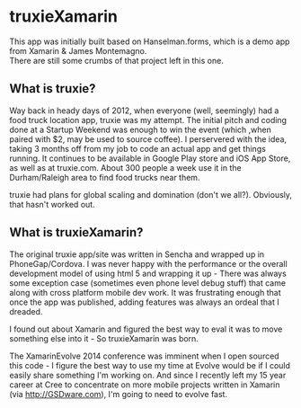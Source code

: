 # truxieXamarin

This app was initially built based on Hanselman.forms, which is a demo app from Xamarin & James Montemagno.  
There are still some crumbs of that project left in this one.

## What is truxie?

Way back in heady days of 2012, when everyone (well, seemingly) had a food truck location app, truxie was my attempt.  The initial 
pitch and coding done at a Startup Weekend was enough to win the event (which ,when paired with $2, may be used to source coffee).
I perservered with the idea, taking 3 months off from my job to code an actual app and get things running.
It continues to be available in Google Play store and iOS App Store, as well as at truxie.com.  About 300 people a week use it in the Durham/Raleigh 
area to find food trucks near them.

truxie had plans for global scaling and domination (don't we all?).  Obviously, that hasn't worked out.  


## What is truxieXamarin?

The original truxie app/site was written in Sencha and wrapped up in PhoneGap/Cordova.  I was never happy with the performance or the 
overall development model of using html 5 and wrapping it up - There was always some 
exception case (sometimes even phone level debug stuff) that came along with cross platform mobile dev work.  It was frustrating enough 
that once the app was published, adding features was always an ordeal that I dreaded.

I found out about Xamarin and figured the best way to eval it was to move something else into it - So truxieXamarin was born.  

The XamarinEvolve 2014 conference was imminent when I open sourced this code - I figure the best way to use my time at Evolve 
would be if I could easily share something I'm working on.  And since I recently left my 15 year career at Cree to concentrate on 
more mobile projects written in Xamarin (via http://GSDware.com), I'm going to need to evolve fast.
